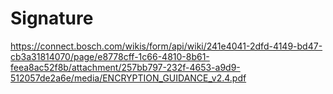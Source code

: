 # Signature

https://connect.bosch.com/wikis/form/api/wiki/241e4041-2dfd-4149-bd47-cb3a31814070/page/e8778cff-1c66-4810-8b61-feea8ac52f8b/attachment/257bb797-232f-4653-a9d9-512057de2a6e/media/ENCRYPTION_GUIDANCE_v2.4.pdf
